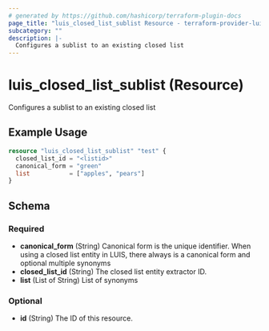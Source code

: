 ```yaml
---
# generated by https://github.com/hashicorp/terraform-plugin-docs
page_title: "luis_closed_list_sublist Resource - terraform-provider-luis"
subcategory: ""
description: |-
  Configures a sublist to an existing closed list
---
```


# luis_closed_list_sublist (Resource)

Configures a sublist to an existing closed list

## Example Usage

```terraform
resource "luis_closed_list_sublist" "test" {
  closed_list_id = "<listid>"
  canonical_form = "green"
  list           = ["apples", "pears"]
}
```

<!-- schema generated by tfplugindocs -->
## Schema

### Required

- **canonical_form** (String) Canonical form is the unique identifier. When using a closed list entity in LUIS, there always is a canonical form and optional multiple synonyms
- **closed_list_id** (String) The closed list entity extractor ID.
- **list** (List of String) List of synonyms

### Optional

- **id** (String) The ID of this resource.


